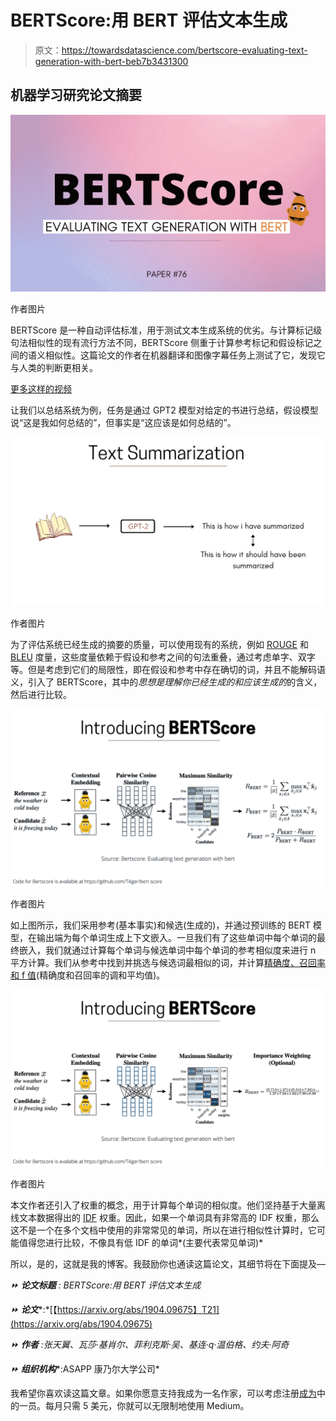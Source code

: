 # BERTScore:用 BERT 评估文本生成

> 原文：<https://towardsdatascience.com/bertscore-evaluating-text-generation-with-bert-beb7b3431300>

## 机器学习研究论文摘要

![](img/1bc483894fa9095a3f00f9d5eed11197.png)

作者图片

BERTScore 是一种自动评估标准，用于测试文本生成系统的优劣。与计算标记级句法相似性的现有流行方法不同，BERTScore 侧重于计算参考标记和假设标记之间的语义相似性。这篇论文的作者在机器翻译和图像字幕任务上测试了它，发现它与人类的判断更相关。

[更多这样的视频](https://www.youtube.com/c/TechVizTheDataScienceGuy)

让我们以总结系统为例，任务是通过 GPT2 模型对给定的书进行总结，假设模型说“这是我如何总结的”，但事实是“这应该是如何总结的”。

![](img/5ef75c89b5cb1704f9eed065e5987f12.png)

作者图片

为了评估系统已经生成的摘要的质量，可以使用现有的系统，例如 [ROUGE](https://en.wikipedia.org/wiki/ROUGE_(metric)) 和 [BLEU](https://en.wikipedia.org/wiki/BLEU) 度量，这些度量依赖于假设和参考之间的句法重叠，通过考虑单字、双字等。但是考虑到它们的局限性，即在假设和参考中存在确切的词，并且不能解码语义，引入了 BERTScore，其中的*思想是理解你已经生成的和应该生成的*的含义，然后进行比较。

![](img/ab1ec82b0b8617b27c7f7f3ca1e81e3b.png)

作者图片

如上图所示，我们采用参考(基本事实)和候选(生成的)，并通过预训练的 BERT 模型，在输出端为每个单词生成上下文嵌入。一旦我们有了这些单词中每个单词的最终嵌入，我们就通过计算每个单词与候选单词中每个单词的参考相似度来进行 n 平方计算。我们从参考中找到并挑选与候选词最相似的词，并计算[精确度、召回率和 f 值](/accuracy-precision-recall-or-f1-331fb37c5cb9)(精确度和召回率的调和平均值)。

![](img/d2d8b9e978ef4da40229ca53652baa90.png)

作者图片

本文作者还引入了权重的概念，用于计算每个单词的相似度。他们坚持基于大量离线文本数据得出的 [IDF](https://en.wikipedia.org/wiki/Tf%E2%80%93idf) 权重。因此，如果一个单词具有非常高的 IDF 权重，那么这不是一个在多个文档中使用的非常常见的单词，所以在进行相似性计算时，它可能值得您进行比较，不像具有低 IDF 的单词*(主要代表常见单词)*

所以，是的，这就是我的博客。我鼓励你也通读这篇论文，其细节将在下面提及—

*⏩* ***论文标题*** *: BERTScore:用 BERT 评估文本生成*

*⏩* ***论文****:*[【https://arxiv.org/abs/1904.09675】T21](https://arxiv.org/abs/1904.09675)

*⏩* ***作者*** *:张天翼、瓦莎·基肖尔、菲利克斯·吴、基连·q·温伯格、约夫·阿奇*

*⏩* ***组织机构****:ASAPP 康乃尔大学公司*

我希望你喜欢读这篇文章。如果你愿意支持我成为一名作家，可以考虑注册[成为](https://prakhar-mishra.medium.com/membership)中的一员。每月只需 5 美元，你就可以无限制地使用 Medium。